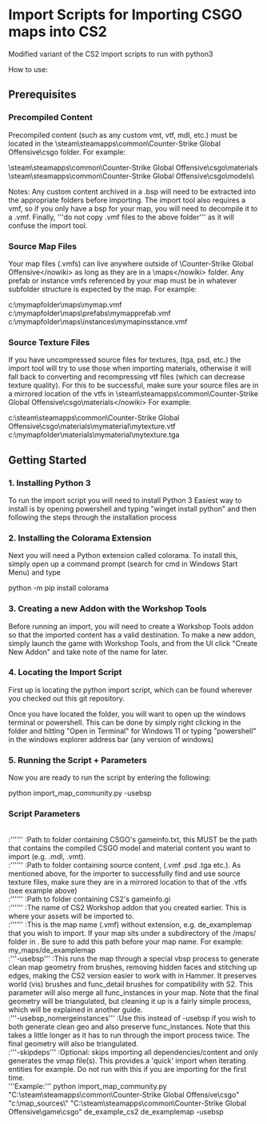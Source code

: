 # Import Scripts for Importing CSGO maps into CS2
Modified variant of the CS2 import scripts to run with python3

How to use:

## Prerequisites ##
### Precompiled Content ###
Precompiled content (such as any custom vmt, vtf, mdl, etc.) must be located in the \steam\steamapps\common\Counter-Strike Global Offensive\csgo folder.  For example: 

\steam\steamapps\common\Counter-Strike Global Offensive\csgo\materials\
\steam\steamapps\common\Counter-Strike Global Offensive\csgo\models\

Notes: Any custom content archived in a .bsp will need to be extracted into the appropriate folders before importing. The import tool also requires a vmf, so if you only have a bsp for your map, you will need to decompile it to a .vmf. Finally, '''do not copy .vmf files to the above folder''' as it will confuse the import tool.


### Source Map Files ###
Your map files (.vmfs) can live anywhere outside of <nowiki>\Counter-Strike Global Offensive\</nowiki> as long as they are in a <nowiki>\maps\</nowiki> folder. Any prefab or instance vmfs referenced by your map must be in whatever subfolder structure is expected by the map. For example:

<nowiki>c:\mymapfolder\maps\mymap.vmf
c:\mymapfolder\maps\prefabs\mymapprefab.vmf
c:\mymapfolder\maps\instances\mymapinsstance.vmf</nowiki>


### Source Texture Files ###
If you have uncompressed source files for textures, (tga, psd, etc.) the import tool will try to use those when importing materials, otherwise it will fall back to converting and recompressing vtf files (which can decrease texture quality). For this to be successful, make sure your source files are in a mirrored location of the vtfs in <nowiki>\steam\steamapps\common\Counter-Strike Global Offensive\csgo\materials\</nowiki> For example:

<nowiki>c:\steam\steamapps\common\Counter-Strike Global Offensive\csgo\materials\mymaterial\mytexture.vtf
c:\mymapfolder\materials\mymaterial\mytexture.tga</nowiki>


## Getting Started ##
### 1. Installing Python 3 ###
To run the import script you will need to install Python 3
Easiest way to install is by opening powershell and typing "winget install python" and then following the steps through the installation process


### 2. Installing the Colorama Extension ###
Next you will need a Python extension called colorama. To install this, simply open up a command prompt (search for cmd in Windows Start Menu) and type

<nowiki>python -m pip install colorama</nowiki>


### 3. Creating a new Addon with the Workshop Tools ###
Before running an import, you will need to create a Workshop Tools addon so that the imported content has a valid destination. To make a new addon, simply launch the game with Workshop Tools, and from the UI click "Create New Addon" and take note of the name for later.



### 4. Locating the Import Script ###
First up is locating the python import script, which can be found wherever you checked out this git repository.

Once you have located the folder, you will want to open up the windows terminal or powershell. This can be done by simply right clicking in the folder and hitting "Open in Terminal" for Windows 11 or typing "powershell" in the windows explorer address bar (any version of windows)


### 5. Running the Script + Parameters ###
Now you are ready to run the script by entering the following:

<nowiki>python import_map_community.py <s1gameinfopath> <s1contentpath> <s2gameinfopath> <s2addon> <mapname> -usebsp</nowiki>


### Script Parameters ###

<br />
:'''<s1gameinfopath>'''
:Path to folder containing CSGO's gameinfo.txt, this MUST be the path that contains the compiled CSGO model and material content you want to import (e.g. .mdl, .vmt).
 
<br />
:'''<s1contentpath>'''
:Path to folder containing source content, (.vmf .psd .tga etc.). As mentioned above, for the importer to successfully find and use source texture files, make sure they are in a mirrored location to that of the .vtfs (see example above)

<br />
:'''<s2gameinfopath>'''
:Path to folder containing CS2's gameinfo.gi

<br />
:'''<s2addon>'''
:The name of CS2 Workshop addon that you created earlier. This is where your assets will be imported to.

<br />
:'''<mapname>'''
:This is the map name (.vmf) without extension, e.g. de_examplemap that you wish to import. If your map sits under a subdirectory of the <nowiki>/maps/</nowiki> folder in <nowiki><s1contentpath></nowiki>. Be sure to add this path before your map name. For example: <nowiki>my_maps/de_examplemap</nowiki>

<br />
:'''-usebsp'''
:This runs the map through a special vbsp process to generate clean map geometry from brushes, removing hidden faces and stitching up edges, making the CS2 version easier to work with in Hammer. It preserves world (vis) brushes and func_detail brushes for compatibility with S2. This parameter will also merge all func_instances in your map. Note that the final geometry will be triangulated, but cleaning it up is a fairly simple process, which will be explained in another guide.

<br />
:'''-usebsp_nomergeinstances'''
:Use this instead of -usebsp if you wish to both generate clean geo and also preserve func_instances. Note that this takes a little longer as it has to run through the import process twice. The final geometry will also be triangulated.

<br />
:'''-skipdeps'''
:Optional: skips importing all dependencies/content and only generates the vmap file(s). This provides a 'quick' import when iterating entities for example. Do not run with this if you are importing for the first time. 

<br />
'''Example:'''
<nowiki>python import_map_community.py "C:\steam\steamapps\common\Counter-Strike Global Offensive\csgo" "c:\map_sources\" "C:\steam\steamapps\common\Counter-Strike Global Offensive\game\csgo" de_example_cs2 de_examplemap -usebsp</nowiki>
